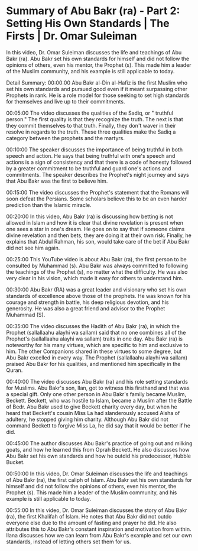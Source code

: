 # Summary of Abu Bakr (ra) - Part 2: Setting His Own Standards | The Firsts | Dr. Omar Suleiman

In this video, Dr. Omar Suleiman discusses the life and teachings of Abu Bakr (ra). Abu Bakr set his own standards for himself and did not follow the opinions of others, even his mentor, the Prophet (s). This made him a leader of the Muslim community, and his example is still applicable to today.

Detail Summary: 
00:00:00
Abu Bakr al-Din al-Hafiz is the first Muslim who set his own standards and pursued good even if it meant surpassing other Prophets in rank. He is a role model for those seeking to set high standards for themselves and live up to their commitments.

00:05:00
The video discusses the qualities of the Sadiq, or " truthful person." The first quality is that they recognize the truth. The next is that they commit themselves to that truth. Finally, they don't waver in their resolve in regards to the truth. These three qualities make the Sadiq a category between the prophets and the martyrs.

00:10:00
The speaker discusses the importance of being truthful in both speech and action. He says that being truthful with one's speech and actions is a sign of consistency and that there is a code of honesty followed by a greater commitment to be truthful and guard one's actions and commitments. The speaker describes the Prophet's night journey and says that Abu Bakr was the first to believe him.

00:15:00
The video discusses the Prophet's statement that the Romans will soon defeat the Persians. Some scholars believe this to be an even harder prediction than the Islamic miracle.

00:20:00
In this video, Abu Bakr (ra) is discussing how betting is not allowed in Islam and how it is clear that divine revelation is present when one sees a star in one's dream. He goes on to say that if someone claims divine revelation and then bets, they are doing it at their own risk. Finally, he explains that Abdul Rahman, his son, would take care of the bet if Abu Bakr did not see him again.

00:25:00
This YouTube video is about Abu Bakr (ra), the first person to be consulted by Muhammad (s). Abu Bakr was always committed to following the teachings of the Prophet (s), no matter what the difficulty. He was also very clear in his vision, which made it easy for others to understand him.

00:30:00
Abu Bakr (RA) was a great leader and visionary who set his own standards of excellence above those of the prophets. He was known for his courage and strength in battle, his deep religious devotion, and his generosity. He was also a great friend and advisor to the Prophet Muhammad (S).

00:35:00
The video discusses the Hadith of Abu Bakr (ra), in which the Prophet (sallallaahu alayhi wa sallam) said that no one combines all of the Prophet's (sallallaahu alayhi wa sallam) traits in one day. Abu Bakr (ra) is noteworthy for his many virtues, which are specific to him and exclusive to him. The other Companions shared in these virtues to some degree, but Abu Bakr excelled in every way. The Prophet (sallallaahu alayhi wa sallam) praised Abu Bakr for his qualities, and mentioned him specifically in the Quran.

00:40:00
The video discusses Abu Bakr (ra) and his role setting standards for Muslims. Abu Bakr's son, Ilan, got to witness this firsthand and that was a special gift. Only one other person in Abu Bakr's family became Muslim, Beckett. Beckett, who was hostile to Islam, became a Muslim after the Battle of Bedr. Abu Bakr used to give Beckett charity every day, but when he heard that Beckett's cousin Miss La had slanderously accused Aisha of adultery, he stopped giving him charity. Although Abu Bakr did not command Beckett to forgive Miss La, he did say that it would be better if he did.

00:45:00
The author discusses Abu Bakr's practice of going out and milking goats, and how he learned this from Oprah Beckett. He also discusses how Abu Bakr set his own standards and how he outdid his predecessor, Hubble Bucket.

00:50:00
In this video, Dr. Omar Suleiman discusses the life and teachings of Abu Bakr (ra), the first caliph of Islam. Abu Bakr set his own standards for himself and did not follow the opinions of others, even his mentor, the Prophet (s). This made him a leader of the Muslim community, and his example is still applicable to today.

00:55:00
In this video, Dr. Omar Suleiman discusses the story of Abu Bakr (ra), the first Khalifah of Islam. He notes that Abu Bakr did not outdo everyone else due to the amount of fasting and prayer he did. He also attributes this to Abu Bakr's constant inspiration and motivation from within. Ilana discusses how we can learn from Abu Bakr's example and set our own standards, instead of letting others set them for us.

